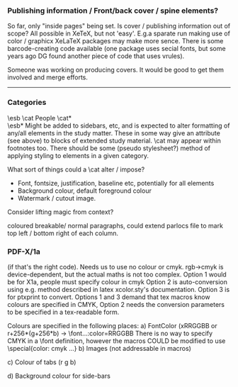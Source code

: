 

### Publishing information / Front/back cover / spine elements?
So far, only "inside pages" being set. Is cover / publishing information out of scope? All possible in XeTeX, but not 'easy'. E.g.a sparate run making use of color / graphicx  XeLaTeX packages may make more sence.
There is some barcode-creating code available (one package uses secial fonts, but some years ago DG found another piece of code that uses vrules).

Someone was working on producing covers. It would be good to get them involved and merge efforts.


-----------------

### Categories
\esb \cat People \cat*  
\esb*
  Might be added to  sidebars, etc, and is expected to alter formatting of any/all elements in the study matter. These in some way give an attribute (see above) to 
blocks of extended study material.
\cat may  appear within footnotes too. There should be some (pseudo stylesheet?) method of applying styling to elements in a given category.

What sort of things could a \cat alter / impose?
* Font, fontsize, justification, baseline etc, potentially for all elements
* Background colour, default foreground colour
* Watermark / cutout image.


Consider lifting magic from context?

coloured breakable/ normal paragraphs, could extend parlocs file  to mark top left / bottom right of each column.

### PDF-X/1a
(if that's the right code).
Needs us to use no colour or cmyk.
rgb->cmyk is device-dependent, but the actual maths is not too complex. Option 1 would be for X1a, people must specify colour in cmyk 
Option 2 is auto-conversion using e.g. method described in latex xcolor.sty's documentation.
Option 3 is for ptxprint to convert.
Options 1 and 3 demand that tex macros know colours are specified in CMYK, 
Option 2 needs the conversion parameters to be specified in a tex-readable form.

Colours are specified in the following places:
a) FontColor (xRRGGBB or r+256*(g+256*b) -> \font...:color=RRGGBB 
  There is no way to specify CMYK in a \font definition, however the macros COULD be modified to use \special{color: cmyk ...}
b) Images (not addressable in macros)
  
c) Colour of tabs (r g b)

d) Background colour for side-bars



